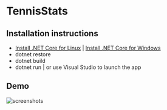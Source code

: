 # TennisStats

## Installation instructions
- [Install .NET Core for Linux](https://dotnet.microsoft.com/download/linux-package-manager/ubuntu18-04/sdk-current) | [Install .NET Core for Windows](https://dotnet.microsoft.com/download/dotnet-core/2.2)
- dotnet restore
- dotnet build
- dotnet run | or use Visual Studio to launch the app

## Demo
![screenshots](https://raw.githubusercontent.com/wassim-azirar/TennisStats/master/screenshots.gif)
